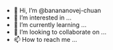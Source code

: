 - 👋 Hi, I’m @banananovej-chuan
- 👀 I’m interested in ...
- 🌱 I’m currently learning ...
- 💞️ I’m looking to collaborate on ...
- 📫 How to reach me ...

<!---
banananovej-chuan/banananovej-chuan is a ✨ special ✨ repository because its `README.md` (this file) appears on your GitHub profile.
You can click the Preview link to take a look at your changes.
--->
